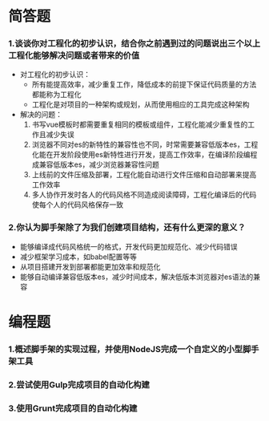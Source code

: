 # 简答题
### 1.谈谈你对工程化的初步认识，结合你之前遇到过的问题说出三个以上工程化能够解决问题或者带来的价值
+ 对工程化的初步认识：
  + 所有能提高效率，减少重复工作，降低成本的前提下保证代码质量的方法都能称为工程化
  + 工程化是对项目的一种架构或规划，从而使用相应的工具完成这种架构
+ 解决的问题：
  1. 书写vue模板时都需要重复相同的模板或组件，工程化能减少重复性的工作且减少失误
  2. 浏览器不同对es的新特性的兼容性也不同，时常需要兼容低版本es，工程化能在开发阶段使用es新特性进行开发，提高工作效率，在编译阶段编程成兼容低版本es，减少浏览器兼容性问题
  3. 上线前的文件压缩及部署，工程化能自动进行文件压缩和自动部署来提高工作效率
  4. 多人协作开发时各人的代码风格不同造成阅读障碍，工程化编译后的代码使每个人的代码风格保存一致
### 2.你认为脚手架除了为我们创建项目结构，还有什么更深的意义？
+ 能够编译成代码风格统一的格式，开发代码更加规范化、减少代码错误
+ 减少框架学习成本，如babel配置等等
+ 从项目搭建开发到部署都能更加效率和规范化
+ 能够自动编译兼容低版本es，减少时间成本，解决低版本浏览器对es语法的兼容

# 编程题
### 1.概述脚手架的实现过程，并使用NodeJS完成一个自定义的小型脚手架工具

### 2.尝试使用Gulp完成项目的自动化构建

### 3.使用Grunt完成项目的自动化构建
